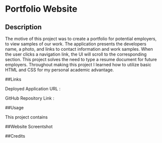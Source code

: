 # Portfolio Website
## Description 

The motive of this project was to create a portfolio for potential employers, to view samples of our work. The application presents the developers name, a photo, and links to contact information and work samples. When the user clicks a navigation link, the UI will scroll to the corresponding section. This project solves the need to type a resume document for future employers. Throughout making this project I learned how to utilize basic HTML and CSS for my personal academic advantage.

##Links

Deployed Application URL : 

GitHub Repository Link : 

##Usage

This project contains 

##Website Screentshot

##Credits

